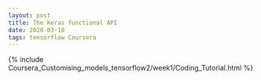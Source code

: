 ```yaml
---
layout: post
title: The Keras functional API
date: 2020-03-10 
tags: tensorflow Coursera
---
```

{% include Coursera_Customising_models_tensorflow2/week1/Coding_Tutorial.html %}

